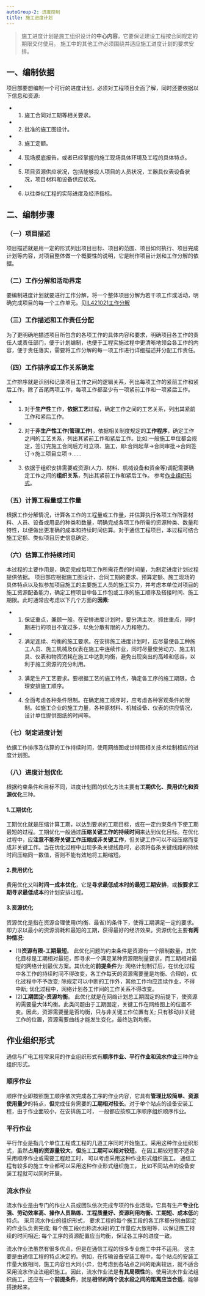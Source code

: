 ```yaml
---
autoGroup-2: 进度控制
title: 施工进度计划
---
```

> 施工进度计划是施工组织设计的**中心内容**，它要保证建设工程按合同规定的期限交付使用。 施工中的其他工作必须围绕并适应施工进度计划的要求安排。

## 一、编制依据
项目部要想编制一个可行的进度计划，必须对工程项目全面了解，同时还要依据以下信息和资源:
- 1. 施工合同对工期等相关要求。
- 2. 批准的施工图设计。
- 3. 施工定额。
- 4. 现场摸底报告，或者已经掌握的施工现场具体环境及工程的具体特点。
- 5. 项目资源供应状况，包括能够投人项目的人员状况，工器具仪表设备状况，项目材料和设备供应状况。
- 6. 以往类似工程的实际进度及经济指标。

## 二、编制步骤
### （一）项目描述
项目描述就是用一定的形式列出项目目标、项目的范围、项目如何执行、项目完成计划等内容，对项目整体做一个概要性的说明，它是制作项目计划和工作分解的依据。
### （二）工作分解和活动界定
要编制进度计划就要进行工作分解，将一个整体项目分解为若干项工作或活动，明确完成项目的每一个工作单元。见[lL421021工作分解](/lL421021工作分解)
### （三）工作描述和工作责任分配
为了更明确地描述项目所包含的各项工作的具体内容和要求，明确项目各工作的责任人或责任部门，便于计划编制，也便于工程实施过程中更清晰地领会各工作的内容，便于责任落实，需要将工作分解的每一项工作进行详细描述并分配工作责任。
### （四）工作排序或工作关系确定
工作排序就是识别和记录项目工作之间的逻辑关系，列出每项工作的紧前工作和紧后工作。除了首尾两项工作，每项工作都至少有一项紧前工作和一项紧后工作。
- 1. 对于**生产性**工作，**依据工艺**过程，确定工作之间的工艺关系，列出其紧前工作和紧后工作。
- 2. 对于**非生产性工作(管理工作)**，依据相关制度规定的**工作程序**，确定工作之间的工艺关系，列出其紧前工作和紧后工作。比如:一般施工单位都会规定，签订完施工合同后方可立项、施工，即:合同起草→合同审批→合同签订→施工项目立项→……
- 3. 依据于组织安排需要或资源(人力、材料、机械设备和资金等)调配需要确定工作之间的**组织关系**，列出其紧前工作和紧后工作。 参考[作业组织形式](#作业组织形式)。

### （五）计算工程量或工作量
根据工作分解情况，计算各工作的工程量或工作量，并估算执行各项工作所需材料、人员、设备或用品的种类和数量，明确完成各项工作所需的资源种类、数量和特性，以便做出更准确的成本和持续时间估算。对于通信工程项目，本过程可结合施工定额、类似项目历史信息确定。

### （六）估算工作持续时间
本过程的主要作用是，确定完成每项工作所需花费的时间量，为制定进度计划过程提供依据。
项目部应根据施工图设计、合同工期的要求、预算定额、施工现场的具体特点以及拟参加项目施工的主要施工人员的施工实力，并考虑本单位对项目的施工资源配备能力，确定工程项目中各工作包或工序的施工顺序及搭接时间、施工期限。此时通常应考虑以下几个方面的**因素**:
- 1. 保证重点，兼顾一般。在安排进度计划时，要分清主次，抓住重点，同时期进行的项目不宜过多，以免分散有限的人力和物力。
- 2. 满足连续、均衡的施工要求。在安排施工进度计划时，应尽量使各工种施工人员、施工机械及仪表在施工中连续作业，同时尽量使劳动力、施工机具、仪表和物资消耗在施工中达到均衡，避免出现突出的高峰和低谷，以利于施工资源的充分利用。
- 3. 满足生产工艺要求。要根据工艺的施工特点，确定各工序的施工期限，合理安排施工顺序。
- 4. 全面考虑各种条件限制。在确定施工顺序时，应考虑各种客观条件的限制。如施工企业的施工力量，各种原材料、机械设备、仪表的供应情况，设计单位提供图纸的时间等。

### （七）制定进度计划
依据工作排序及估算的工作持续时间，使用网络图或甘特图相关技术绘制相应的进度计划图。

### （八）进度计划优化
根据约束条件和目标不同，进度计划图的优化方法主要有**工期优化、费用优化和资源优化**三种。

#### 1.工期优化
工期优化就是压缩计算工期，以达到要求的工期目标，或在一定约束条件下使工期最短的过程。工期优化一般通过**压缩关键工作的持续时间**来达到优化目标。在优化过程中，应**注意不能将关键工作压缩成非关键工作**，但关键工作可以不经压缩而变成非关键工作。当在优化过程中出现多条关键线路时，必须将各条关键线路的持续时间压缩同一数值，否则不能有效地将工期缩短。

#### 2.费用优化
费用优化又叫**时间一成本优化**，它是**寻求最低成本时的最短工期安排**，或**按要求工期寻求最低成本**的计划安排过程。

#### 3.资源优化
资源优化是指在资源合理使用(均衡、最省)的条件下，使得工期满足一定的要求。即力求以最小的资源消耗和最短的工期，获得最好的经济效果。资源优化主要**有两种情况**:
- (1)**资源有限-工期最短**。 此优化问题的约束条件是资源有一个限制数量，其优化目标是工期相对最短，即寻求一个满足某种资源限制量要求，而工期相对最短的网络计划最优方案。其优化的**前提条件**为: 网络计划制订后，在优化过程中各工作的持续时间不得改变，各工作每天的资源需要量是均衡、合理的，优化过程中不予改变; 除规定可以中断的工作外，其他工作均应连续作业，不得中断; 优化过程中，网络计划各工作间的工作关系不得改变。
- (2)**工期固定-资源均衡**。 此优化就是在网络计划总工期固定的前提下，使资源的需要量大体均衡。此类问题由于工期固定，关键工作在网络图上的位置不变。因此，资源需要量是否均衡，只与非关键工作位置有关; 只有移动非关键工作的位置，资源需要曲线才能发生变化，最终达到均衡。

## 作业组织形式
通信与广电工程常采用的作业组织形式有**顺序作业、平行作业和流水作业**三种作业组织形式。
### 顺序作业
顺序作业即按照施工顺序依次完成各工序的作业内容，它具有**管理比较简单、资源使用量少**的特点，**但**完成任务需要的**工期相对较长**。对于单个站点的设备安装工程，由于作业面较小，在安排施工时， 一般都应按照工序顺序组织顺序作业。

### 平行作业
平行作业是指几个单位工程或工程的几道工序同时开始施工。采用这种作业组织形式，虽然**占用的资源量较大**，**但**施工**工期可以相对较短**。 在因工期较短而不适合采用顺序作业或需要工程赶工时， 可以考虑采用这种作业形式组织施工。 通信工程有较多的施工专业都可以采用这种作业形式组织施工， 比如不同站点的设备安装工程就可以同时开展。

### 流水作业
流水作业是由专门的作业人员或团队依次完成专项的作业活动，它具有生产**专业化强、劳动效率高、操作人员熟练、工程质量好、资源利用均衡、工期短、成本低**的特点。 采用流水作业的组织形式， 要求工程的每个施工段的各工序都分别由固定的作业队负责完成; 每个施工段(也称流水段)的工作量应大致相等，以保证施工持续的时间相近; 每个工序的资源配置应当均衡，保证各工序的进度一致。

流水作业法虽然有很多优点，但是在通信工程的很多专业施工中并不适用。 这主要是由通信工程的特点决定的。例如，在传输设备安装工程中，每个站点的安装工作量大致相同，施工内容也大同小异，但考虑到各站点之间的距离较远，就不适合采用流水作业法组织施工。因此，流水作业法是**有其局限性**的。使用流水作业法组织施工，还应有一个**前提条件**，就是**相邻的两个流水段之间的距离应当合适**，能够搭接起来。